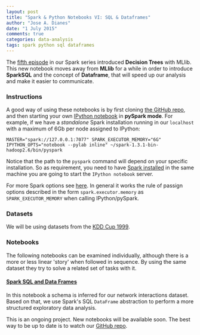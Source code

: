 ```yaml
---
layout: post
title: "Spark & Python Notebooks VI: SQL & Dataframes"
author: "Jose A. Dianes"
date: "1 July 2015"
comments: true
categories: data-analysis   
tags: spark python sql dataframes
---
```


The [fifth episode](http://jadianes.me/spark-py-notebooks-mllib-trees/) in our Spark series introduced **Decision Trees** with MLlib. This new notebook moves away from **MLlib** for a while in order to introduce **SparkSQL** and the concept of **Dataframe**, that will speed up our analysis and make it easier to communicate.     

### Instructions  

A good way of using these notebooks is by first cloning [the GitHub repo](https://github.com/jadianes/spark-py-notebooks), and then 
starting your own [IPython notebook](http://ipython.org/notebook.html) in 
**pySpark mode**. For example, if we have a *standalone* Spark installation
running in our `localhost` with a maximum of 6Gb per node assigned to IPython:  

    MASTER="spark://127.0.0.1:7077" SPARK_EXECUTOR_MEMORY="6G" IPYTHON_OPTS="notebook --pylab inline" ~/spark-1.3.1-bin-hadoop2.6/bin/pyspark

Notice that the path to the `pyspark` command will depend on your specific 
installation. So as requirement, you need to have
[Spark installed](https://spark.apache.org/docs/latest/index.html) in 
the same machine you are going to start the `IPython notebook` server.     

For more Spark options see [here](https://spark.apache.org/docs/latest/spark-standalone.html). In general it works the rule of passign options 
described in the form `spark.executor.memory` as `SPARK_EXECUTOR_MEMORY` when
calling IPython/pySpark.   
 
### Datasets  

We will be using datasets from the [KDD Cup 1999](http://kdd.ics.uci.edu/databases/kddcup99/kddcup99.html).

### Notebooks  

The following notebooks can be examined individually, although there is a more
or less linear 'story' when followed in sequence. By using the same dataset
they try to solve a related set of tasks with it.  
 
#### [Spark SQL and Data Frames](http://nbviewer.ipython.org/github/jadianes/spark-py-notebooks/blob/master/nb10-sql-dataframes/nb10-sql-dataframes.ipynb)    

In this notebook a schema is inferred for our network interactions dataset. Based on that, we use
Spark's SQL `DataFrame` abstraction to perform a more structured exploratory data analysis.  

This is an ongoing project. New notebooks will be available soon. The best way
to be up to date is to watch our [GitHub repo](https://github.com/jadianes/spark-py-notebooks).